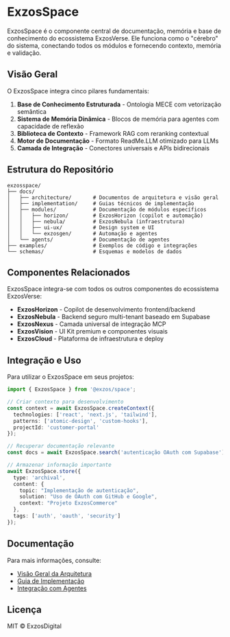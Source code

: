 # ExzosSpace

ExzosSpace é o componente central de documentação, memória e base de conhecimento do ecossistema ExzosVerse. Ele funciona como o "cérebro" do sistema, conectando todos os módulos e fornecendo contexto, memória e validação.

## Visão Geral

O ExzosSpace integra cinco pilares fundamentais:

1. **Base de Conhecimento Estruturada** - Ontologia MECE com vetorização semântica
2. **Sistema de Memória Dinâmica** - Blocos de memória para agentes com capacidade de reflexão
3. **Biblioteca de Contexto** - Framework RAG com reranking contextual
4. **Motor de Documentação** - Formato ReadMe.LLM otimizado para LLMs
5. **Camada de Integração** - Conectores universais e APIs bidirecionais

## Estrutura do Repositório

```
exzosspace/
├── docs/
│   ├── architecture/       # Documentos de arquitetura e visão geral
│   ├── implementation/     # Guias técnicos de implementação
│   ├── modules/            # Documentação de módulos específicos
│   │   ├── horizon/        # ExzosHorizon (copilot e automação)
│   │   ├── nebula/         # ExzosNebula (infraestrutura)
│   │   ├── ui-ux/          # Design system e UI
│   │   └── exzosgen/       # Automação e agentes
│   └── agents/             # Documentação de agentes
├── examples/               # Exemplos de código e integrações
└── schemas/                # Esquemas e modelos de dados
```

## Componentes Relacionados

ExzosSpace integra-se com todos os outros componentes do ecossistema ExzosVerse:

- **ExzosHorizon** - Copilot de desenvolvimento frontend/backend
- **ExzosNebula** - Backend seguro multi-tenant baseado em Supabase
- **ExzosNexus** - Camada universal de integração MCP
- **ExzosVision** - UI Kit premium e componentes visuais
- **ExzosCloud** - Plataforma de infraestrutura e deploy

## Integração e Uso

Para utilizar o ExzosSpace em seus projetos:

```typescript
import { ExzosSpace } from '@exzos/space';

// Criar contexto para desenvolvimento
const context = await ExzosSpace.createContext({
  technologies: ['react', 'next.js', 'tailwind'],
  patterns: ['atomic-design', 'custom-hooks'],
  projectId: 'customer-portal'
});

// Recuperar documentação relevante
const docs = await ExzosSpace.search('autenticação OAuth com Supabase');

// Armazenar informação importante
await ExzosSpace.store({
  type: 'archival',
  content: {
    topic: "Implementação de autenticação",
    solution: "Uso de OAuth com GitHub e Google",
    context: "Projeto ExzosCommerce"
  },
  tags: ['auth', 'oauth', 'security']
});
```

## Documentação

Para mais informações, consulte:

- [Visão Geral da Arquitetura](docs/architecture/exzosverse-ecosystem.md)
- [Guia de Implementação](docs/implementation/exzosspace-guide.md)
- [Integração com Agentes](docs/modules/horizon/boilerplates.md)

## Licença

MIT © ExzosDigital